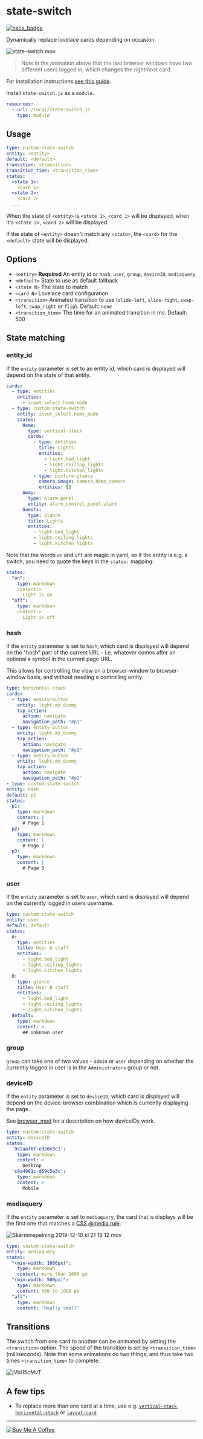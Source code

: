 state-switch
============
[![hacs_badge](https://img.shields.io/badge/HACS-Default-orange.svg)](https://github.com/custom-components/hacs)

Dynamically replace lovelace cards depending on occasion.

![state-switch mov](https://user-images.githubusercontent.com/1299821/48923691-05479700-eeb1-11e8-8c8b-91ea14cfecf1.gif)

> Note in the animation above that the two browser windows have two different users logged in, which changes the rightmost card.

For installation instructions [see this guide](https://github.com/thomasloven/hass-config/wiki/Lovelace-Plugins).

Install `state-switch.js` as a `module`.

```yaml
resources:
  - url: /local/state-switch.js
    type: module
```

## Usage

```yaml
type: custom:state-switch
entity: <entity>
default: <default>
transition: <transition>
transition_time: <transition_time>
states:
  <state 1>:
    <card 1>
  <state 2>:
    <card 2>
  ...
```

When the state of `<entity>` is `<state 1>`, `<card 1>` will be displayed, when it's `<state 2>`, `<card 2>` will be displayed.

If the state of `<entity>` doesn't match any `<state>`, the `<card>` for the `<default>` state will be displayed.

## Options
- `<entity>` **Required** An entity id or `hash`, `user`, `group`, `deviceID`, `mediaquery`
- `<default>` State to use as default fallback
- `<state N>` The state to match
- `<card N>` Lovelace card configuration
- `<transition>` Animated transition to use (`slide-left`, `slide-right`, `swap-left`, `swap_right` or `flip`). Default: `none`
- `<transition_time>` The time for an animated transition in ms. Default: 500

## State matching

### entity\_id
If the `entity` parameter is set to an entity id, which card is displayed will depend on the state of that entity.

```yaml
cards:
  - type: entities
    entities:
      - input_select.home_mode
  - type: custom:state-switch
    entity: input_select.home_mode
    states:
      Home:
        type: vertical-stack
        cards:
          - type: entities
            title: Lights
            entities:
              - light.bed_light
              - light.ceiling_lights
              - light.kitchen_lights
          - type: picture-glance
            camera_image: camera.demo_camera
            entities: []
      Away:
        type: alarm-panel
        entity: alarm_control_panel.alarm
      Guests:
        type: glance
        title: Lights
        entities:
          - light.bed_light
          - light.ceiling_lights
          - light.kitchen_lights
```

Note that the words `on` and `off` are magic in yaml, so if the entity is e.g. a switch, you need to quote the keys in the `states:` mapping:

```yaml
states:
  "on":
    type: markdown
    content:>
      Light is on
  "off":
    type: markdown
    content:>
      Light is off
```

### hash
If the `entity` parameter is set to `hash`, which card is displayed will depend on the "hash" part of the current URL - i.e. whatever comes after an optional `#` symbol in the current page URL.

This allows for controlling the view on a browser-window to browser-window basis, and without needing a controlling entity.

```yaml
type: horizontal-stack
cards:
  - type: entity-button
    entity: light.my_dummy
    tap_action:
      action: navigate
      navigation_path: "#p1"
  - type: entity-button
    entity: light.my_dummy
    tap_action:
      action: navigate
      navigation_path: "#p2"
  - type: entity-button
    entity: light.my_dummy
    tap_action:
      action: navigate
      navigation_path: "#p2"
- type: custom:state-switch
entity: hash
default: p1
states:
  p1:
    type: markdown
    content: |
      # Page 1
  p2:
    type: markdown
    content: |
      # Page 2
  p3:
    type: markdown
    content: |
      # Page 3
```

### user
If the `entity` parameter is set to `user`, which card is displayed will depend on the currently logged in users username.

```yaml
type: custom:state-switch
entity: user
default: default
states:
  A:
    type: entities
    title: User A stuff
    entities:
      - light.bed_light
      - light.ceiling_lights
      - light.kitchen_lights
  B:
    type: glance
    title: User B stuff
    entities:
      - light.bed_light
      - light.ceiling_lights
      - light.kitchen_lights
  default:
    type: markdown
    content: >
      ## Unknown user
```

### group
`group` can take one of two values - `admin` or `user` depending on whether the currently logged in user is in the `Administrators` group or not.

### deviceID
If the `entity` parameter is set to `deviceID`, which card is displayed will depend on the device-browser combination which is currently displaying the page.

See [browser_mod](https://github.com/thomasloven/hass-browser_mod#devices) for a description on how deviceIDs work.

```yaml
type: custom:state-switch
entity: deviceID
states:
  '9c2aaf6f-ed26e3c1':
    type: markdown
    content: >
      Desktop
  'c8a4981c-d69c5e3c':
    type: markdown
    content: >
      Mobile
```

### mediaquery

If the `entity` parameter is set to `mediaquery`, the card that is displays will be the first one that matches a [CSS @media rule](https://www.w3schools.com/cssref/css3_pr_mediaquery.asp).

![Skärminspelning 2019-12-10 kl  21 18 12 mov](https://user-images.githubusercontent.com/1299821/70567314-028c1280-1b96-11ea-87d9-230387c75bc4.gif)

```yaml
type: custom:state-switch
entity: mediaquery
states:
  "(min-width: 1000px)":
    type: markdown
    content: more than 1000 px
  "(min-width: 500px)":
    type: markdown
    content: 500 to 1000 px
  "all":
    type: markdown
    content: "Really small"
```

## Transitions
The switch from one card to another can be animated by setting the `<transition>` option.
The speed of the transition is set by `<transition_time>` (milliseconds). Note that some animations do two things, and thus take two times `<transition_time>` to complete.

![jVbI15cMvT](https://user-images.githubusercontent.com/1299821/70644405-396c3200-1c43-11ea-95cb-c6ffa0b818f8.gif)

## A few tips

- To replace more than one card at a time, use e.g. [`vertical-stack`](https://www.home-assistant.io/lovelace/vertical-stack/), [`horizontal-stack`](https://www.home-assistant.io/lovelace/horizontal-stack/) or [`layout-card`](https://github.com/thomasloven/lovelace-layout-card).

---
<a href="https://www.buymeacoffee.com/uqD6KHCdJ" target="_blank"><img src="https://www.buymeacoffee.com/assets/img/custom_images/white_img.png" alt="Buy Me A Coffee" style="height: auto !important;width: auto !important;" ></a>
